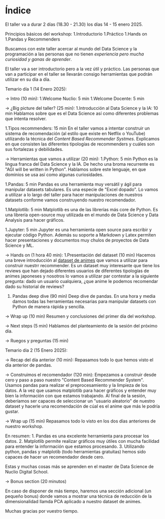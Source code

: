 # Índice

El taller va a durar 2 días (18.30 - 21.30) los días 14 - 15 enero 2025.

Principios básicos del workshop:
1.Introductorio
1.Práctico
1.Hands on
1.Pandas y Recommenders

Buscamos con este taller acercar al mundo del Data Science y la programación a las personas que no tienen *experiencia pero mucha curiosidad y ganas de aprender*.

El taller va a ser introductorio pero a la vez útil y práctico. Las personas que van a participar en el taller se llevarán consigo herramientas que podrán utilizar en su día a día.

Temario día 1 (14 Enero 2025):

-> Intro (10 min):
1.Welcome Nuclio: 5 min
1.Welcome Docente: 5 min

-> ¿Big picture del taller? (25 min):
1.Introducción al Data Science y la IA: 10 min
   Hablamos sobre que es el Data Science así como diferentes problemas que intenta resolver.

1.Tipos recommenders: 15 min
   En el taller vamos a intentar construir un sistema de recomendación (al estilo que existe en Netflix o YouTube) utilizando la técnica del *Content Based Recommender Systmes*.
   Explicamos en que consisten las diferentes tipologías de recommenders y cuáles son sus fortalezas y debilidades.

-> Herramientas que vamos a utilizar (20 min):
1.Python: 5 min
   Python es la lingua franca del Data Science y la IA. De hecho una broma recurrente es "AGI will be written in Python".
   Hablamos sobre este lenguaje, en que dominios se usa así como algunas curiosidades.

1.Pandas: 5 min
   Pandas es una herramienta muy versátil y ágil para manipular datasets tabulares. Es una especie de "Excel dopado". Lo vamos a utilizar a lo largo del taller para hacer manipulaciones
   de nuestros datasets conforme vamos construyendo nuestro recomendador.

1.Matplotlib: 5 min
   Matplotlib es una de las librerías más core de Python. Es una librería open-source muy utilizada en el mundo de Data Science y Data Analysis para hacer gráficos.

1.Jupyter: 5 min
   Jupyter es una herramienta open source para escribir y ejecutar código Python. Además su soporte a Markdown y Latex permiten hacer presentaciones y documentos muy chulos de proyectos de Data Science y ML.

-> Hands on (1 hora 40 min):
1.Presentación del dataset (10 min)
   Hacemos una breve introducción al [dataset de animes](https://www.kaggle.com/datasets/CooperUnion/anime-recommendations-database/data) que vamos a utilizar para construir nuestrr   recommender. Es un dataset muy interesante que tiene los reviews que han dejado diferentes usuarios de diferentes tipologías de animes japoneses y nosotros lo vamos a utilizar par contestar a la siguiente pregunta: dado un usuario cualquiera, ¿que anime le podemos recomendar dado su historial de reviews?

1. Pandas deep dive (90 min)
   Deep dive de pandas. En una hora y media damos todas las herramientas necesarias para manipular datasets con Python de manera rápida y sencilla.

-> Wrap up (10 min)
   Resumen y conclusiones del primer día del workshop.

-> Next steps (5 min)
   Hablamos del planteamiento de la sesión del próximo día.

-> Ruegos y preguntas (15 min)

Temario dia 2 (15 Enero 2025):

-> Recap del día anterior (10 min):
   Repasamos todo lo que hemos visto el día anterior de pandas.

-> Construimos el recomendador (120 min):
   Empezamos a construir desde cero y paso a paso nuestro "Content Based Recommender System".
   Usamos pandas para realizar el preprocesamiento y la limpieza de los datos.
   A la vez que usamos matplotlib para hacer gráficos y entender muy bien la información con que estamos trabajando.
   Al final de la sesión, deberíamos ser capaces de seleccionar un "usuario aleatorio" de nuestro dataset y hacerle una recomendación de cúal es el anime que más le podría gustar.

-> Wrap up (15 min)
   Repasamos todo lo visto en los dos días anteriores de nuestro workshop.

   En resumen:
       1. Pandas es una excelente herramienta para procesar los datos.
       2. Matplotlib permite realizar gráficos muy útiles con mucha facilidad para entender la información que estamos procesando.
       3. Utilizando python, pandas y matplotib (todo herramientas gratuitas) hemos sido capaces de hacer un recomendador desde cero.

   Estas y muchas cosas más se aprenden en el master de Data Science de Nuclio Digital School.

-> Bonus section (20 minutos)

   En caso de disponer de más tiempo, haremos una sección adicional (un pequeño bonus) donde vamos a mostrar una técnica de reducción de la dimensionalidad llamda PCA aplicado a nuestro dataset de animes.

Muchas gracias por vuestro tiempo.
